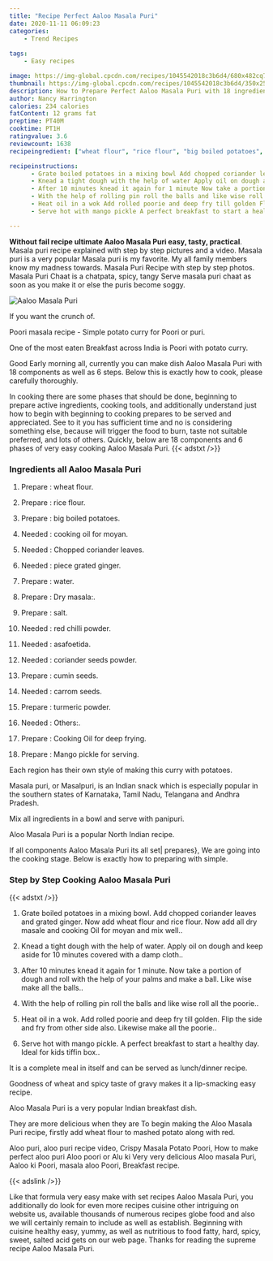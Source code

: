 ```yaml
---
title: "Recipe Perfect Aaloo Masala Puri"
date: 2020-11-11 06:09:23
categories:
    - Trend Recipes
    
tags:
    - Easy recipes

image: https://img-global.cpcdn.com/recipes/1045542018c3b6d4/680x482cq70/aaloo-masala-puri-recipe-main-photo.jpg
thumbnail: https://img-global.cpcdn.com/recipes/1045542018c3b6d4/350x250cq70/aaloo-masala-puri-recipe-main-photo.jpg
description: How to Prepare Perfect Aaloo Masala Puri with 18 ingredients and 6 stages of easy cooking.
author: Nancy Harrington
calories: 234 calories
fatContent: 12 grams fat
preptime: PT40M
cooktime: PT1H
ratingvalue: 3.6
reviewcount: 1638
recipeingredient: ["wheat flour", "rice flour", "big boiled potatoes", "cooking oil for moyan", "Chopped coriander leaves", "piece grated ginger", "water", "Dry masala", "salt", "red chilli powder", "asafoetida", "coriander seeds powder", "cumin seeds", "carrom seeds", "turmeric powder", "Others", "Cooking Oil for deep frying", "Mango pickle for serving"]

recipeinstructions: 
      - Grate boiled potatoes in a mixing bowl Add chopped coriander leaves and grated ginger Now add wheat flour and rice flour Now add all dry masale and cooking Oil for moyan and mix well 
      - Knead a tight dough with the help of water Apply oil on dough and keep aside for 10 minutes covered with a damp cloth 
      - After 10 minutes knead it again for 1 minute Now take a portion of dough and roll with the help of your palms and make a ball Like wise make all the balls 
      - With the help of rolling pin roll the balls and like wise roll all the poorie 
      - Heat oil in a wok Add rolled poorie and deep fry till golden Flip the side and fry from other side also Likewise make all the poorie 
      - Serve hot with mango pickle A perfect breakfast to start a healthy day Ideal for kids tiffin box

---
```




**Without fail recipe ultimate Aaloo Masala Puri easy, tasty, practical**. Masala puri recipe explained with step by step pictures and a video. Masala puri is a very popular Masala puri is my favorite. My all family members know my madness towards. Masala Puri Recipe with step by step photos. Masala Puri Chaat is a chatpata, spicy, tangy Serve masala puri chaat as soon as you make it or else the puris become soggy.


![Aaloo Masala Puri](https://img-global.cpcdn.com/recipes/1045542018c3b6d4/680x482cq70/aaloo-masala-puri-recipe-main-photo.jpg "Aaloo Masala Puri")



If you want the crunch of.

Poori masala recipe - Simple potato curry for Poori or puri.

One of the most eaten Breakfast across India is Poori with potato curry.


Good Early morning all, currently you can make dish Aaloo Masala Puri with 18 components as well as 6 steps. Below this is exactly how to cook, please carefully thoroughly.

In cooking there are some phases that should be done, beginning to prepare active ingredients, cooking tools, and additionally understand just how to begin with beginning to cooking prepares to be served and appreciated. See to it you has sufficient time and no is considering something else, because will trigger the food to burn, taste not suitable preferred, and lots of others. Quickly, below are 18 components and 6 phases of very easy cooking Aaloo Masala Puri.
{{< adstxt />}}

### Ingredients all Aaloo Masala Puri


1. Prepare  : wheat flour.

1. Prepare  : rice flour.

1. Prepare  : big boiled potatoes.

1. Needed  : cooking oil for moyan.

1. Needed  : Chopped coriander leaves.

1. Needed  : piece grated ginger.

1. Prepare  : water.

1. Prepare  : Dry masala:.

1. Prepare  : salt.

1. Needed  : red chilli powder.

1. Needed  : asafoetida.

1. Needed  : coriander seeds powder.

1. Prepare  : cumin seeds.

1. Needed  : carrom seeds.

1. Prepare  : turmeric powder.

1. Needed  : Others:.

1. Prepare  : Cooking Oil for deep frying.

1. Prepare  : Mango pickle for serving.


Each region has their own style of making this curry with potatoes.

Masala puri, or Masalpuri, is an Indian snack which is especially popular in the southern states of Karnataka, Tamil Nadu, Telangana and Andhra Pradesh.

Mix all ingredients in a bowl and serve with panipuri.

Aloo Masala Puri is a popular North Indian recipe.


If all components Aaloo Masala Puri its all set| prepares}, We are going into the cooking stage. Below is exactly how to preparing with simple.

### Step by Step Cooking Aaloo Masala Puri

{{< adstxt />}}


1. Grate boiled potatoes in a mixing bowl. Add chopped coriander leaves and grated ginger. Now add wheat flour and rice flour. Now add all dry masale and cooking Oil for moyan and mix well..



1. Knead a tight dough with the help of water. Apply oil on dough and keep aside for 10 minutes covered with a damp cloth..



1. After 10 minutes knead it again for 1 minute. Now take a portion of dough and roll with the help of your palms and make a ball. Like wise make all the balls..



1. With the help of rolling pin roll the balls and like wise roll all the poorie..



1. Heat oil in a wok. Add rolled poorie and deep fry till golden. Flip the side and fry from other side also. Likewise make all the poorie..



1. Serve hot with mango pickle. A perfect breakfast to start a healthy day. Ideal for kids tiffin box..




It is a complete meal in itself and can be served as lunch/dinner recipe.

Goodness of wheat and spicy taste of gravy makes it a lip-smacking easy recipe.

Aloo Masala Puri is a very popular Indian breakfast dish.

They are more delicious when they are To begin making the Aloo Masala Puri recipe, firstly add wheat flour to mashed potato along with red.

Aloo puri, aloo puri recipe video, Crispy Masala Potato Poori, How to make perfect aloo puri Aloo poori or Alu ki Very very delicious Aloo masala Puri, Aaloo ki Poori, masala aloo Poori, Breakfast recipe.


{{< adslink />}}

Like that formula very easy make with set recipes Aaloo Masala Puri, you additionally do look for even more recipes cuisine other intriguing on website us, available thousands of numerous recipes globe food and also we will certainly remain to include as well as establish. Beginning with cuisine healthy easy, yummy, as well as nutritious to food fatty, hard, spicy, sweet, salted acid gets on our web page. Thanks for reading the supreme recipe Aaloo Masala Puri.
